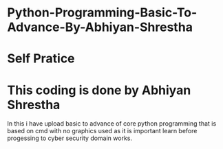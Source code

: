 # Python-Programming-Basic-To-Advance-By-Abhiyan-Shrestha
# Self Pratice

# This coding is done by Abhiyan Shrestha  

In this i have upload basic to advance of core python programming that is based on cmd with no graphics used as it is important learn before progessing to cyber security domain works.
